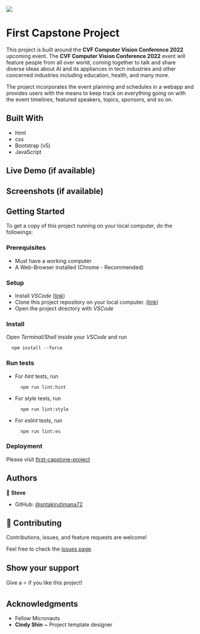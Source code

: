 ![](https://img.shields.io/badge/Microverse-blueviolet)

# First Capstone Project

This project is built around the **CVF Computer Vision Conference 2022** upcoming event. 
The **CVF Computer Vision Conference 2022** event will feature people from all over world, 
coming together to talk and share diverse ideas about AI and its appliances in tech industries 
and other concerned industries including education, health, and many more.

The project incorporates the event planning and schedules in a webapp and provides users with the means to 
keep track on everything going on with the event timelines, featured speakers, topics, sponsors, and so on.


## Built With

- html
- css
- Bootstrap (v5)
- JavaScript


## Live Demo (if available)


## Screenshots (if available)


## Getting Started

To get a copy of this project running on your local computer, do the followings:

### Prerequisites

- Must have a working computer
- A Web-Browser installed (Chrome - Recommended)

### Setup

- Install _VSCode_ ([link](https://code.visualstudio.com/download))
- Clone this project repository on your local computer. ([link](../../))
- Open the project directory with _VSCode_

### Install

Open _Terminal/Shell_ inside your _VSCode_ and run
  ```
    npm install --force
  ```

### Run tests

- For _hint_ tests, run
  ```
    npm run lint:hint
  ```
- For _style_ tests, run
  ```
    npm run lint:style
  ```
- For _eslint_ tests, run
  ```
    npm run lint:es
  ```

### Deployment

Please visit [first-capstone-project](https://sntakirutimana72.github.io/first-capstone-project/)


## Authors

👤 **Steve**

- GitHub: [@sntakirutimana72](../../../)

## 🤝 Contributing

Contributions, issues, and feature requests are welcome!

Feel free to check the [issues page](../../issues/).

## Show your support

Give a ⭐️ if you like this project!

## Acknowledgments

- Fellow Micronauts
- **Cindy Shin** ~ Project template designer 
